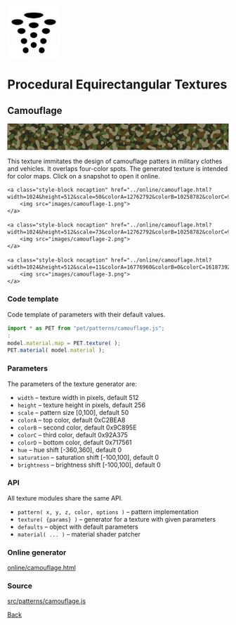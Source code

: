 <img class="logo" src="../assets/logo/logo.png">


# Procedural Equirectangular Textures


## Camouflage
<img src="images/camouflage.jpg">

This texture immitates the design of camouflage patters in
military clothes and vehicles. It overlaps four-color spots.
The generated texture is intended for color maps. Click on
a snapshot to open it online.

<p class="gallery">

	<a class="style-block nocaption" href="../online/camouflage.html?width=1024&height=512&scale=50&colorA=12762792&colorB=10258782&colorC=9610101&colorD=7435617&hue=0&saturation=0&brightness=0">
		<img src="images/camouflage-1.png">
	</a>

	<a class="style-block nocaption" href="../online/camouflage.html?width=1024&height=512&scale=73&colorA=12762792&colorB=10258782&colorC=9610101&colorD=7435617&hue=194&saturation=4&brightness=22">
		<img src="images/camouflage-2.png">
	</a>

	<a class="style-block nocaption" href="../online/camouflage.html?width=1024&height=512&scale=11&colorA=16776960&colorB=0&colorC=16187392&colorD=5234974&hue=0&saturation=-2&brightness=-18">
		<img src="images/camouflage-3.png">
	</a>

</p>


### Code template

Code template of parameters with their default values.

```js
import * as PET from "pet/patterns/camouflage.js";
:
model.material.map = PET.texture( );
PET.material( model.material );
```


### Parameters

The parameters of the texture generator are:

* `width` &ndash; texture width in pixels, default 512
* `height` &ndash; texture height in pixels, default 256
* `scale` &ndash; pattern size [0,100], default 50
* `colorA` &ndash; top color, default 0xC2BEA8
* `colorB` &ndash; second color, default 0x9C895E
* `colorC` &ndash; third color, default 0x92A375
* `colorD` &ndash; bottom color, default 0x717561
* `hue` &ndash; hue shift [-360,360], default 0
* `saturation` &ndash; saturation shift [-100,100], default 0
* `brightness` &ndash; brightness shift [-100,100], default 0



### API

All texture modules share the same API.

* `pattern( x, y, z, color, options )` &ndash; pattern implementation
* `texture( {params} )` &ndash; generator for a texture with given parameters
* `defaults` &ndash; object with default parameters
* `material( ... )` &ndash; material shader patcher


### Online generator

[online/camouflage.html](../online/camouflage.html)

### Source

[src/patterns/camouflage.js](https://github.com/boytchev/texture-generator/blob/main/src/patterns/camouflage.js)


		
<div class="footnote">
	<a href="#" onclick="window.history.back(); return false;">Back</a>
</div>